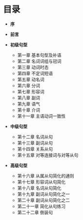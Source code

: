 # 目录

* <b>序</b>
* <b>前言</b>

* <b>初级句型</b>
  * 第一章 基本句型及补语
  * 第二章 名词词组与冠词
  * 第三章 动词时态
  * 第四章 不定词短语
  * 第五章 动名词
  * 第六章 分词
  * 第七章 形容词
  * 第八章 副词
  * 第九章 语气
  * 第十章 介词
  * 第十一章 主语动词一致性


* <b>中级句型</b>
  * 第十二章 名词从句
  * 第十三章 副词从句
  * 第十四章 关系从句
  * 第十五章 对等连接词与对等从句
 
 
* <b>高级句型</b>
  * 第十六章 从属从句简化的通则
  * 第十七章 形容词从句简化
  * 第十八章 名词从句简化
  * 第十九章 副词从句简化之一
  * 第二十章 副词从句简化之二
  * 第二十一章 简化从句练习
  * 第二十二章 倒装句